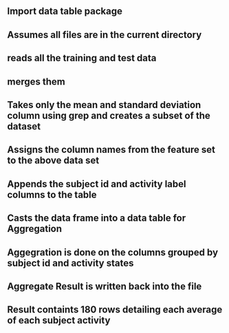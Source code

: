 ## Import data table package
## Assumes all files are in the current directory
## reads all the training and test data
## merges them
## Takes only the mean and standard deviation column using grep and creates a subset of the dataset
## Assigns the column names from the feature set to the above data set
## Appends the subject id and activity label columns to the table
## Casts the data frame into a data table for Aggregation
## Aggegration is done on the columns grouped by subject id and activity states
## Aggregate Result is written back into the file
## Result containts 180 rows detailing each average of each subject activity
